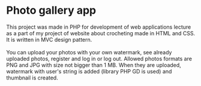 <h1>Photo gallery app</h1>
This project was made in PHP for development of web applications lecture as a part of my project of website about crocheting made in HTML and CSS. It is written in MVC design pattern.
<br/><br/>
You can upload your photos with your own watermark, see already uploaded photos, register and log in or log out.
Allowed photos formats are PNG and JPG with size not bigger than 1 MB. When they are uploaded, watermark with user's string is added (library PHP GD is used) and thumbnail is created.
